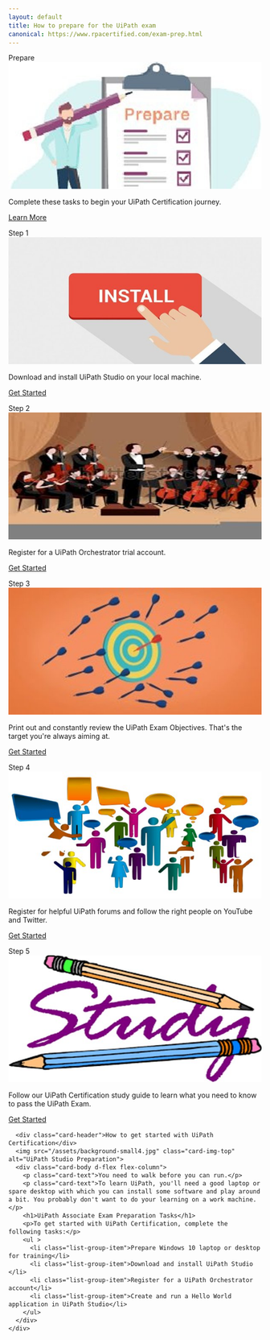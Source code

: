 ```yaml
---
layout: default
title: How to prepare for the UiPath exam
canonical: https://www.rpacertified.com/exam-prep.html
---
```

<div class="row">
  <div class=" col-6 col-xs-6 col-sm-6 col-md-4 col-lg-4 col-xl-4 mb-2  d-flex align-items-stretch">
    <div class="card" >
      <div class="card-header">Prepare</div>
      <img src="/assets/prepare.jpg" class="card-img-top" alt="uipath certification">
      <div class="card-body d-flex flex-column">
        <p class="card-text">Complete these tasks to begin your UiPath Certification journey.</p>
        <p class="text-center mt-auto"><a href="/study-guide-uipath.html#prepare" class="text-center  btn btn-outline-primary btn-sm">Learn More</a></p>
      </div>
    </div>
  </div>
  <div class=" col-6 col-xs-6 col-sm-6 col-md-4 col-lg-4 col-xl-4 mb-2  d-flex align-items-stretch">
    <div class="card" >
      <div class="card-header">Step 1</div>
      <img src="/assets/install.jpg" class="card-img-top" alt="uipath certification">
      <div class="card-body d-flex flex-column">
        <p class="card-text">Download and install UiPath Studio on your local machine.</p>
        <p class="text-center mt-auto"><a href="/study-guide-uipath.html#studio" class="text-center btn btn-outline-primary btn-sm">Get Started</a></p>
      </div>
    </div>
  </div>
  <div class=" col-6 col-xs-6 col-sm-6 col-md-4 col-lg-4 col-xl-4 mb-2  d-flex align-items-stretch">
    <div class="card" >
      <div class="card-header">Step 2</div>
      <img src="/assets/orchestra.jpg" class="card-img-top" alt="uipath certification">
      <div class="card-body d-flex flex-column">
        <p class="card-text">Register for a UiPath Orchestrator trial account.</p>
        <p class="text-center mt-auto"><a href="/study-guide-uipath.html#uipath-orchestrator" class="text-center btn btn-outline-primary btn-sm">Get Started</a></p>
      </div>
    </div>
  </div>
  <div class=" col-6 col-xs-6 col-sm-6 col-md-4 col-lg-4 col-xl-4 mb-2  d-flex align-items-stretch">
    <div class="card" >
      <div class="card-header">Step 3</div>
      <img src="/assets/practice.jpg" class="card-img-top" alt="uipath certification">
      <div class="card-body d-flex flex-column">
        <p class="card-text">Print out and constantly review the UiPath Exam Objectives. That's the target you're always aiming at. </p>
        <p class="text-center mt-auto"><a href="/associate-objectives.html" class="text-center btn btn-outline-primary btn-sm">Get Started</a></p>
      </div>
    </div>
  </div>
  
  
  <div class=" col-6 col-xs-6 col-sm-6 col-md-4 col-lg-4 col-xl-4 mb-2  d-flex align-items-stretch">
    <div class="card" >
      <div class="card-header">Step 4</div>
      <img src="/assets/forum.jpg" class="card-img-top" alt="uipath certification">
      <div class="card-body d-flex flex-column">
        <p class="card-text">Register for helpful UiPath forums and follow the right people on YouTube and Twitter.</p>
        <p class="text-center mt-auto"><a href="/youtube-linkedin-twitter.html" class="text-center btn btn-outline-primary btn-sm">Get Started</a></p>
      </div>
    </div>
  </div>
  
  
  <div class=" col-6 col-xs-6 col-sm-6 col-md-4 col-lg-4 col-xl-4 mb-2  d-flex align-items-stretch">
    <div class="card" >
      <div class="card-header">Step 5</div>
      <img src="/assets/study-guide.jpg" class="card-img-top" alt="uipath certification">
      <div class="card-body d-flex flex-column">
        <p class="card-text">Follow our UiPath Certification study guide to learn what you need to know to pass the UiPath Exam.</p>
        <p class="text-center mt-auto"><a href="/study-guide-uipath.html" class="text-center btn btn-outline-primary btn-sm">Get Started</a></p>
      </div>
    </div>
  </div>
  
  <a name="uipath-cert-prep"/>
  <div class=" col-12   d-flex align-items-stretch">
    <div class="card" >
      
      <div class="card-header">How to get started with UiPath Certification</div>
      <img src="/assets/background-small4.jpg" class="card-img-top" alt="UiPath Studio Preparation">
      <div class="card-body d-flex flex-column">
        <p class="card-text">You need to walk before you can run.</p>
        <p class="card-text">To learn UiPath, you'll need a good laptop or spare desktop with which you can install some software and play around a bit. You probably don't want to do your learning on a work machine.</p>
        <h1>UiPath Associate Exam Preparation Tasks</h1>
        <p>To get started with UiPath Certification, complete the following tasks:</p>
        <ul >
          <li class="list-group-item">Prepare Windows 10 laptop or desktop for training</li>
          <li class="list-group-item">Download and install UiPath Studio </li>
          <li class="list-group-item">Register for a UiPath Orchestrator account</li>
          <li class="list-group-item">Create and run a Hello World application in UiPath Studio</li>
        </ul>
      </div>
    </div>
  </div>
</div>
